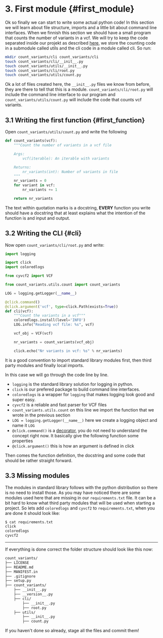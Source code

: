 # 3. First module {#first_module}

Ok so finally we can start to write some actual python code! In this section we will learn about file structure, imports and a little bit about command line interfaces.
When we finnish this section we should have a small program that counts the number of variants in a vcf.
We will try to keep the code separated inside our projekt as described [here](../conventions.md), we store the counting code in a submodule called utils and the cli code in a module called cli. So run:

```bash
mkdir count_variants/cli count_variants/cli
touch count_variants/cli/__init__.py
touch count_variants/utils/__init__.py
touch count_variants/cli/root.py
touch count_variants/utils/count.py
```

Ok a lot of files created here, the `__init__.py` files we know from before, they are there to tell that this is a module.
`count_variants/cli/root.py` will include the command line interface to our program and `count_variants/utils/count.py` will include the code that counts vcf variants.

## 3.1 Writing the first function {#first_function}

Open `count_variants/utils/count.py` and write the following

```python
def count_variants(vcf):
    """Count the number of variants in a vcf file

    Args:
        vcf(iterable): An iterable with variants

    Returns:
        nr_variants(int): Number of variants in file
    """
    nr_variants = 0
    for variant in vcf:
        nr_variants += 1

    return nr_variants

```

The text within quotation marks is a docstring, **EVERY** function you write should have a docstring that at least explains what the intention of the function is and input and output.

## 3.2 Writing the CLI {#cli}

Now open `count_variants/cli/root.py` and write:

```python
import logging

import click
import coloredlogs

from cyvcf2 import VCF

from count_variants.utils.count import count_variants

LOG = logging.getLogger(__name__)

@click.command()
@click.argument('vcf', type=click.Path(exists=True))
def cli(vcf):
    """Count the variants in a vcf"""
    coloredlogs.install(level='INFO')
    LOG.info("Reading vcf file: %s", vcf)

    vcf_obj = VCF(vcf)

    nr_variants = count_variants(vcf_obj)

    click.echo("Nr variants in vcf: %s" % nr_variants)
```

It is a good convention to import standard library modules first, then third party modules and finally local imports.

In this case we will go through the code line by line.

 - `logging` is the standard library solution for logging in python.
 - `click` is our prefered package to build command line interfaces.
 - `coloredlogs` is a wrapper for `logging` that makes logging look good and super easy.
 - `cyvcf2` is a reliable and fast parser for VCF files
 - `count_variants.utils.count` on this line we import the function that we wrote in the previous section
 - `LOG = logging.getLogger(__name__)` here we create a logging object and name it `LOG`
 - `@click.command()` is a [decorator][decorators], you do not need to understand the concept right now. It basically give the following function some properties
 - `@click.argument()` this is how an argument is defined in click

Then comes the function definition, the docstring and some code that should be rather straight forward.

## 3.3 Missing modules

The modules in standard library follows with the python distribution so there is no need to install those. As you may have noticed there are some modules used here that are missing in our `requirements.txt` file. It can be a bit hard to know what third party modules that will be used when starting a project. So lets add `coloredlogs` and `cyvcf2` to `requirements.txt`, when you are done it should look like:

```bash
$ cat requirements.txt
click
coloredlogs
cyvcf2
```

--------------------------

If everything is done correct the folder structure should look like this now:

```bash
count_variants/
├── LICENSE
├── README.md
├── MANIFEST.in
├── .gitignore
├── setup.py
├── count_variants/
    ├── __init__.py
    ├── __version__.py
    ├── cli/
        ├── __init__.py
        ├── root.py
    ├── utils/
        ├── __init__.py
        ├── count.py
```

If you haven't done so already, stage all the files and commit them!

[decorators]: https://en.wikipedia.org/wiki/Python_syntax_and_semantics#Decorators
